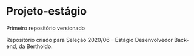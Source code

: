 # Projeto-estágio
Primeiro repositório versionado

Repositório criado para Seleção 2020/06 – Estágio Desenvolvedor Back-end, da Bertholdo.